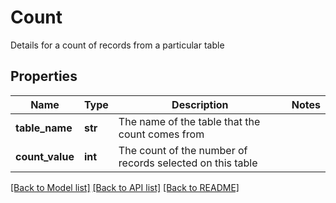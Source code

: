 # Count

Details for a count of records from a particular table
## Properties
Name | Type | Description | Notes
------------ | ------------- | ------------- | -------------
**table_name** | **str** | The name of the table that the count comes from | 
**count_value** | **int** | The count of the number of records selected on this table | 

[[Back to Model list]](../README.md#documentation-for-models) [[Back to API list]](../README.md#documentation-for-api-endpoints) [[Back to README]](../README.md)


